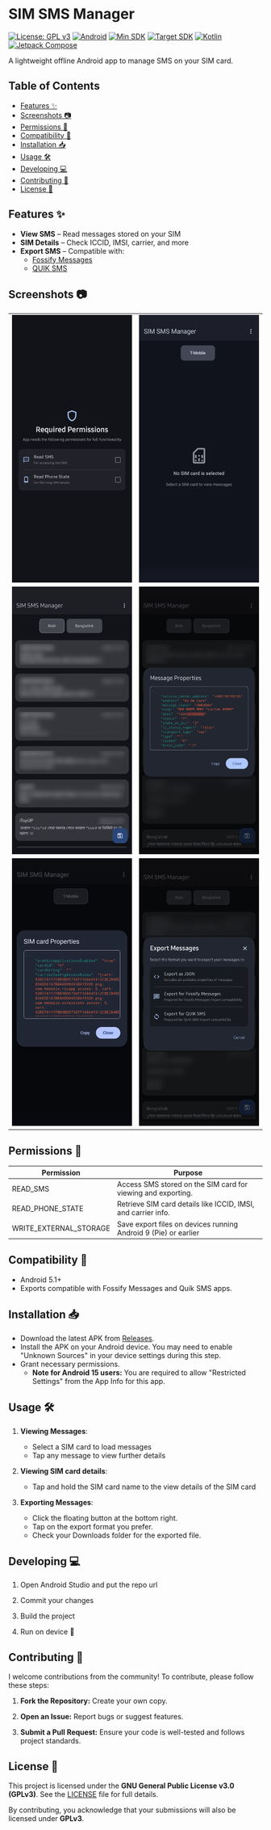 # SIM SMS Manager

[![License: GPL v3](https://img.shields.io/badge/License-GPLv3-blue.svg)](https://www.gnu.org/licenses/gpl-3.0)
[![Android](https://img.shields.io/badge/Android-3DDC84?logo=android&logoColor=white)](https://developer.android.com)
[![Min SDK](https://img.shields.io/badge/Min%20SDK-22-34A853)](https://developer.android.com/about/versions/pie)
[![Target SDK](https://img.shields.io/badge/Target%20SDK-35-0C344B)](https://developer.android.com/about/versions/14)
[![Kotlin](https://img.shields.io/badge/Kotlin-7F52FF?logo=kotlin&logoColor=white)](https://kotlinlang.org)
[![Jetpack Compose](https://img.shields.io/badge/Jetpack_Compose-4285F4?logo=jetpack-compose&logoColor=white)](https://developer.android.com/jetpack/compose)

A lightweight offline Android app to manage SMS on your SIM card.

## Table of Contents

  - [Features ✨](#features-)
  - [Screenshots 📷](#screenshots-)
  - [Permissions 🔐](#permissions-)
  - [Compatibility 📱](#compatibility-)
  - [Installation 📥](#installation-)
  - [Usage 🛠️](#usage-️)
  - [Developing 💻](#developing-)
  - [Contributing 🤝](#contributing-)
  - [License 📜](#license-)


## Features ✨
- **View SMS** – Read messages stored on your SIM
- **SIM Details**  – Check ICCID, IMSI, carrier, and more
- **Export SMS** – Compatible with:
  - [Fossify Messages](https://github.com/FossifyOrg/Messages)
  - [QUIK SMS](https://github.com/octoshrimpy/quik)


## Screenshots 📷

<table>
    <tr>
        <td>
            <img src="docs/screenshots/A.webp" width="360vh" /></td>
        <td>
            <img src="docs/screenshots/B.webp" width="360vh" /></td>
        </td>
    </tr>
    <tr>
        <td>
            <img src="docs/screenshots/C.webp" width="360vh" /></td>
        <td>
            <img src="docs/screenshots/D.webp" width="360vh" /></td>
        </td>
    </tr>
    <tr>
        <td>
            <img src="docs/screenshots/E.webp" width="360vh" /></td>
        <td>
            <img src="docs/screenshots/F.webp" width="360vh" /></td>
        </td>
    </tr>
</table>


## Permissions 🔐

| Permission             | Purpose                                                         |
| ---------------------- | --------------------------------------------------------------- |
| READ_SMS               | Access SMS stored on the SIM card for viewing and exporting.    |
| READ_PHONE_STATE       | Retrieve SIM card details like ICCID, IMSI, and carrier info.   |
| WRITE_EXTERNAL_STORAGE | Save export files on devices running Android 9 (Pie) or earlier |


## Compatibility 📱

- Android 5.1+
- Exports compatible with Fossify Messages and Quik SMS apps.


## Installation 📥

- Download the latest APK from [Releases](https://github.com/kurtnettle/sim-sms-manager/releases).
- Install the APK on your Android device. You may need to enable "Unknown Sources" in your device settings during this step.
- Grant necessary permissions.
  * **Note for Android 15 users:** You are required to allow "Restricted Settings" from the App Info for this app.


## Usage 🛠️

1. **Viewing Messages**:
   - Select a SIM card to load messages
   - Tap any message to view further details
2. **Viewing SIM card details**:
   - Tap and hold the SIM card name to the view details of the SIM card

3. **Exporting Messages**:
   - Click the floating button at the bottom right.
   - Tap on the export format you prefer.
   - Check your Downloads folder for the exported file.


## Developing 💻

1. Open Android Studio and put the repo url

2. Commit your changes

3. Build the project

4. Run on device 🚀


## Contributing 🤝

I welcome contributions from the community! To contribute, please follow these steps:

1. **Fork the Repository:** Create your own copy.

2. **Open an Issue:** Report bugs or suggest features.

3. **Submit a Pull Request:** Ensure your code is well-tested and follows project standards.


## License 📜

This project is licensed under the **GNU General Public License v3.0 (GPLv3)**. See
the [LICENSE](LICENSE) file for full details.

By contributing, you acknowledge that your submissions will also be licensed under **GPLv3**.